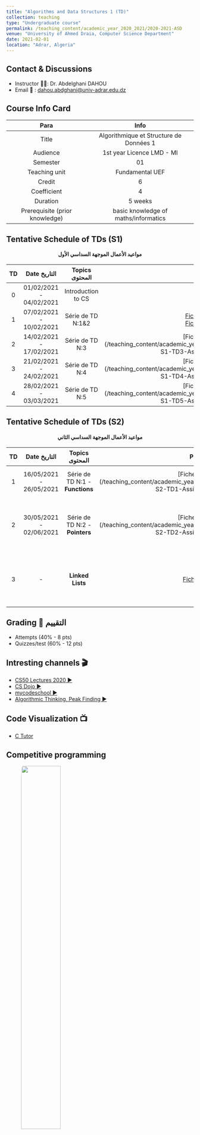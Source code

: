 ```yaml
---
title: "Algorithms and Data Structures 1 (TD)"
collection: teaching
type: "Undergraduate course"
permalink: /teaching_content/academic_year_2020_2021/2020-2021-ASD
venue: "University of Ahmed Draia, Computer Science Department"
date: 2021-02-01
location: "Adrar, Algeria"
---
```


## Contact & Discussions
* Instructor 🧑‍🏫: Dr. Abdelghani DAHOU
* Email 📧 : dahou.abdghani@univ-adrar.edu.dz
## Course Info Card

|Para| Info| 
|:-----------:|:-----------:|
|Title|Algorithmique et Structure de Données 1|
|Audience|1st year Licence LMD - MI|
|Semester|01|
|Teaching unit|Fundamental UEF|
|Credit|6|
|Coefficient|4|
|Duration|5 weeks|
|Prerequisite (prior knowledge)|basic knowledge of maths/informatics |

## Tentative Schedule of TDs (S1)
<h4 align="center">مواعيد الأعمال الموجهة السداسي الأول </h4>

| TD | Date التاريخ | Topics المحتوى | PDF |Solutions الحلول|
|:----------------:|:----------------:|:----------------:|:----------------:|:----------------:|
| 0 | 01/02/2021 - 04/02/2021| Introduction to CS| 🚫 |🔕|
| 1 | 07/02/2021 - 10/02/2021| Série de TD N:1&2 | [Fiche TD 1](/teaching_content/academic_year_2020_2021/ASD_resources/ASD1-TD-Serie1.pdf) <br>[Fiche TD 2](/teaching_content/academic_year_2020_2021/ASD_resources/ASD1-TD-Serie2.pdf)|[Solutions 👨‍💻](/teaching_content/academic_year_2020_2021/ASD_resources/ASD1_2021_TD1_all_exo.txt)|
| 2 | 14/02/2021 - 17/02/2021| Série de TD N:3 | [Fiche TD 3](/teaching_content/academic_year_2020_2021/ASD_resources/ASD S1-TD3-Assignements.pdf) |[Solutions 👨‍💻](/teaching_content/academic_year_2020_2021/ASD_resources/ASD1_2021_TD3_all_exo.txt)|
| 3 | 21/02/2021 - 24/02/2021| Série de TD N:4 | [Fiche TD 4](/teaching_content/academic_year_2020_2021/ASD_resources/ASD S1-TD4-Assignements.pdf) |[Solutions 👨‍💻](/teaching_content/academic_year_2020_2021/ASD_resources/ASD1_2021_TD4_all_exo.txt)|
| 4 | 28/02/2021 - 03/03/2021| Série de TD N:5 | [Fiche TD 5](/teaching_content/academic_year_2020_2021/ASD_resources/ASD S1-TD5-Assignements.pdf) |[Solutions 👨‍💻](/teaching_content/academic_year_2020_2021/ASD_resources/ASD1_2021_TD5_all_exo.txt)|


## Tentative Schedule of TDs (S2)
<h4 align="center">مواعيد الأعمال الموجهة السداسي الثاني </h4>

| TD | Date التاريخ | Topics المحتوى | PDF | Video |Solutions الحلول|
|:----------------:|:----------------:|:----------------:|:----------------:|:----------------:|:----------------:|
| 1 | 16/05/2021 - 26/05/2021| Série de TD N:1 - **Functions** | [Fiche TD 1](/teaching_content/academic_year_2020_2021/ASD_resources/ASD S2-TD1-Assignements.pdf) |[Youtube](https://www.youtube.com/watch?v=bEWbg0xvlLM) & [Google Drive](https://drive.google.com/drive/folders/1rTBaId5Ffoy_v7OQ5DStvaS1F-4On1BD?usp=sharing)|[Solutions 👨‍💻](/teaching_content/academic_year_2020_2021/ASD_resources/ASD2_2021_TD1_all_exo.txt)|
| 2 | 30/05/2021 - 02/06/2021| Série de TD N:2 - **Pointers** | [Fiche TD 2](/teaching_content/academic_year_2020_2021/ASD_resources/ASD S2-TD2-Assignements.pdf) |[Youtube](https://www.youtube.com/watch?v=5tSrTi2_4Os) & [Google Drive](https://drive.google.com/drive/folders/1rTBaId5Ffoy_v7OQ5DStvaS1F-4On1BD?usp=sharing) & [E-learning Platform](https://elearning.univ-adrar.dz/course/view.php?id=266)|[Solutions 👨‍💻](/teaching_content/academic_year_2020_2021/ASD_resources/ASD2_2021_TD2_all_exo.txt)|
| 3 | - | **Linked Lists** | [Fiche TD]() |[Youtube](https://youtu.be/aO6xOtYMSEA) & [Google Drive](https://drive.google.com/drive/folders/1rTBaId5Ffoy_v7OQ5DStvaS1F-4On1BD?usp=sharing) & [E-learning Platform](https://elearning.univ-adrar.dz/course/view.php?id=266)|[Solutions 👨‍💻]()|

## Grading 💯 التقييم
* Attempts (40% - 8 pts)
* Quizzes/test (60% - 12 pts)

## Intresting channels 🎬
* [CS50 Lectures 2020 ▶️](https://www.youtube.com/playlist?list=PLhQjrBD2T382_R182iC2gNZI9HzWFMC_8)
* [CS Dojo ▶️](https://www.youtube.com/playlist?list=PLBZBJbE_rGRV8D7XZ08LK6z-4zPoWzu5H)
* [mycodeschool ▶️](https://www.youtube.com/user/mycodeschool)
* [Algorithmic Thinking, Peak Finding ▶️](https://www.youtube.com/watch?v=HtSuA80QTyo)

## Code Visualization 📺
* [C Tutor](http://pythontutor.com/c.html#mode=edit)

## Competitive programming
<figure>  
    <img src="https://qph.fs.quoracdn.net/main-qimg-df990c260165fc7cf9d0b14d9cadb9f8" 
    alt=""
    style="float: center; border-radius: 2%; width:50%">
</figure>

## Reading list 📖 قائمة القراءة
<div>
    <a href="https://www.amazon.com/Nutshell-Definitive-Reference-Peter-Prinz/dp/1491904755">
        <img src="https://images-na.ssl-images-amazon.com/images/I/51tTn2CY+qL._SY344_BO1,204,203,200_.jpg" style="height: 15rem;margin:20px; padding:0px; border-radius: 5%;">
    </a>
    <a href="https://www.amazon.com/Data-Structure-Algorithmic-Thinking-Python/dp/8192107590">
        <img src="https://images-na.ssl-images-amazon.com/images/I/41fWWCgWk6L._SX384_BO1,204,203,200_.jpg" style="height: 15rem;margin:20px; padding:0px; border-radius: 5%;">
    </a>
    <a href="https://www.amazon.com/Hands-Data-Structures-Algorithms-Python/dp/1788995570/ref=pd_sbs_4?pd_rd_w=h7v46&pf_rd_p=3ec6a47e-bf65-49f8-80f7-0d7c7c7ce2ca&pf_rd_r=XAH6K3SAW84HMF2TVFJS&pd_rd_r=72031ac8-ab8b-40bc-b418-01ca48d55de5&pd_rd_wg=jxl3o&pd_rd_i=1788995570&psc=1">
        <img src="https://images-na.ssl-images-amazon.com/images/I/4158Q-yA4eL._SX404_BO1,204,203,200_.jpg" style="height: 15rem;margin:20px; padding:0px; border-radius: 5%;">
    </a>    
    <a href="https://www.amazon.com/Structures-Algorithms-Undergraduate-Computer-Science/dp/3319130714">
        <img src="https://images-na.ssl-images-amazon.com/images/I/41qyl3rjnxL._SX331_BO1,204,203,200_.jpg" style="height: 15rem;margin:20px; padding:0px; border-radius: 5%;">
    </a>
</div>